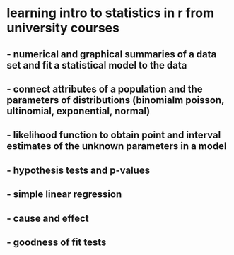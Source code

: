 # learning intro to statistics in r from university courses
## - numerical and graphical summaries of a data set and fit a statistical model to the data
## - connect attributes of a population and the parameters of distributions (binomialm poisson, ultinomial, exponential, normal)
## - likelihood function to obtain point and interval estimates of the unknown parameters in a model
## - hypothesis tests and p-values
## - simple linear regression
## - cause and effect
## - goodness of fit tests